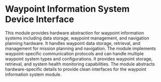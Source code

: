 # Waypoint Information System Device Interface

This module provides hardware abstraction for waypoint information systems including data storage, waypoint management, and navigation planning hardware. It handles waypoint data storage, retrieval, and management for mission planning and navigation. The module implements waypoint-specific communication protocols and can handle multiple waypoint system types and configurations. It provides waypoint storage, retrieval, and system health monitoring capabilities. The module abstracts hardware-specific details to provide clean interfaces for the waypoint information system module.

